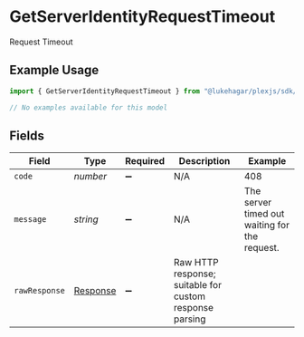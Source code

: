 # GetServerIdentityRequestTimeout

Request Timeout

## Example Usage

```typescript
import { GetServerIdentityRequestTimeout } from "@lukehagar/plexjs/sdk/models/errors";

// No examples available for this model
```

## Fields

| Field                                                                 | Type                                                                  | Required                                                              | Description                                                           | Example                                                               |
| --------------------------------------------------------------------- | --------------------------------------------------------------------- | --------------------------------------------------------------------- | --------------------------------------------------------------------- | --------------------------------------------------------------------- |
| `code`                                                                | *number*                                                              | :heavy_minus_sign:                                                    | N/A                                                                   | 408                                                                   |
| `message`                                                             | *string*                                                              | :heavy_minus_sign:                                                    | N/A                                                                   | The server timed out waiting for the request.                         |
| `rawResponse`                                                         | [Response](https://developer.mozilla.org/en-US/docs/Web/API/Response) | :heavy_minus_sign:                                                    | Raw HTTP response; suitable for custom response parsing               |                                                                       |